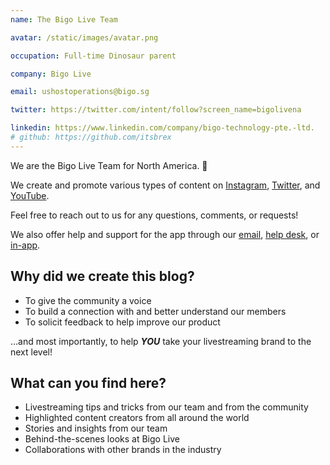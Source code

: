 ```yaml
---
name: The Bigo Live Team

avatar: /static/images/avatar.png

occupation: Full-time Dinosaur parent

company: Bigo Live

email: ushostoperations@bigo.sg

twitter: https://twitter.com/intent/follow?screen_name=bigolivena

linkedin: https://www.linkedin.com/company/bigo-technology-pte.-ltd.
# github: https://github.com/itsbrex
---
```


We are the Bigo Live Team for North America. 👋

We create and promote various types of content on [Instagram](https://www.instagram.com/bigolivena/?hl=en), [Twitter](https://twitter.com/intent/follow?screen_name=bigolivena), and [YouTube](https://www.youtube.com/channel/UCJHf_7B_3Csg3C7Qu3HkEMw?view_as=subscriber).

Feel free to reach out to us for any questions, comments, or requests!

We also offer help and support for the app through our [email](mailto:ushostoperations@bigo.sg), [help desk](https://help.onbigo.live/), or [in-app](bigolive://timeline?chatid=80073&agent=1).

## Why did we create this blog?

- To give the community a voice
- To build a connection with and better understand our members
- To solicit feedback to help improve our product

…and most importantly, to help ***YOU*** take your livestreaming brand to the next level!

## What can you find here?

- Livestreaming tips and tricks from our team and from the community
- Highlighted content creators from all around the world
- Stories and insights from our team
- Behind-the-scenes looks at Bigo Live
- Collaborations with other brands in the industry